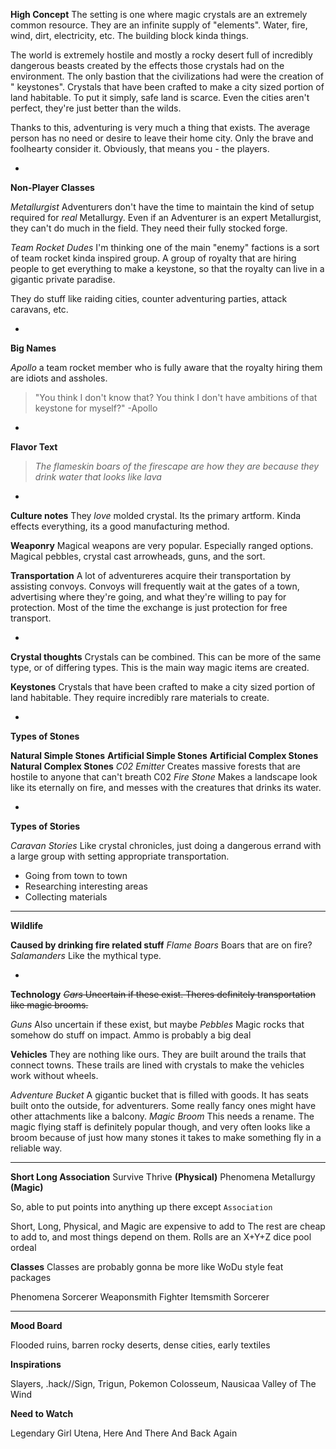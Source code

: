 **High Concept**
The setting is one where magic crystals are an extremely common resource. They are an infinite supply of "elements". Water, fire, wind, dirt, electricity, etc. The building block kinda things.

The world is extremely hostile and mostly a rocky desert full of incredibly dangerous beasts created by the effects those crystals had on the environment. The only bastion that the civilizations had were the creation of " keystones". Crystals that have been crafted to make a city sized portion of land habitable. To put it simply, safe land is scarce. Even the cities aren't perfect, they're just better than the wilds. 

Thanks to this, adventuring is very much a thing that exists. The average person has no need or desire to leave their home city. Only the brave and foolhearty consider it. Obviously, that means you - the players.

-

**Non-Player Classes**

*Metallurgist*
Adventurers don't have the time to maintain the kind of setup required for *real* Metallurgy. Even if an Adventurer is an expert Metallurgist, they can't do much in the field. They need their fully stocked forge.

*Team Rocket Dudes*
I'm thinking one of the main "enemy" factions is a sort of team rocket kinda inspired group. A group of royalty that are hiring people to get everything to make a keystone, so that the royalty can live in a gigantic private paradise.

They do stuff like raiding cities, counter adventuring parties, attack caravans, etc.

-

**Big Names**

*Apollo* a team rocket member who is fully aware that the royalty hiring them are idiots and assholes.
> "You think I don't know that? You think I don't have ambitions of that keystone for myself?" -Apollo

-

**Flavor Text**
> *The flameskin boars of the firescape are how they are because they drink water that looks like lava*

-

**Culture notes**
They *love* molded crystal. Its the primary artform. Kinda effects everything, its a good manufacturing method.

**Weaponry**
Magical weapons are very popular. Especially ranged options. Magical pebbles, crystal cast arrowheads, guns, and the sort.

**Transportation**
A lot of adventureres acquire their transportation by assisting convoys. Convoys will frequently wait at the gates of a town, advertising where they're going, and what they're willing to pay for protection. Most of the time the exchange is just protection for free transport. 

-

**Crystal thoughts**
Crystals can be combined. This can be more of the same type, or of differing types. This is the main way magic items are created.

**Keystones**
Crystals that have been crafted to make a city sized portion of land habitable. They require incredibly rare materials to create.

-

**Types of Stones**

**Natural Simple Stones**
**Artificial Simple Stones**
**Artificial Complex Stones**
**Natural Complex Stones**
*C02 Emitter* Creates massive forests that are hostile to anyone that can't breath C02
*Fire Stone* Makes a landscape look like its eternally on fire, and messes with the creatures that drinks its water.

-

**Types of Stories**

*Caravan Stories* Like crystal chronicles, just doing a dangerous errand with a large group with setting appropriate transportation.

- Going from town to town
- Researching interesting areas
- Collecting materials

- - - - - - - - - - - - - - - - - - - - - - - - - - - - - - - - - - - - - - - - 

**Wildlife**

__Caused by drinking fire related stuff__
*Flame Boars* Boars that are on fire?
*Salamanders* Like the mythical type. 

-

**Technology**
~~*Cars* Uncertain if these exist. Theres definitely transportation like magic brooms.~~

*Guns* Also uncertain if these exist, but maybe
*Pebbles* Magic rocks that somehow do stuff on impact. Ammo is probably a big deal

**Vehicles**
They are nothing like ours. They are built around the trails that connect towns. These trails are lined with crystals to make the vehicles work without wheels.

*Adventure Bucket* A gigantic bucket that is filled with goods. It has seats built onto the outside, for adventurers. Some really fancy ones might have other attachments like a balcony.
*Magic Broom* This needs a rename. The magic flying staff is definitely popular though, and very often looks like a broom because of just how many stones it takes to make something fly in a reliable way.


- - - - - - - - - - - - - - - - - - - - - - - - - - - - - - - - - - - - - - - - 

**Short           Long            Association**
  Survive         Thrive          **(Physical)**
  Phenomena       Metallurgy      **(Magic)**

So, able to put points into anything up there except `Association`

Short, Long, Physical, and Magic are expensive to add to
The rest are cheap to add to, and most things depend on them. 
Rolls are an X+Y+Z dice pool ordeal

**Classes**
Classes are probably gonna be more like WoDu style feat packages

Phenomena Sorcerer
Weaponsmith Fighter
Itemsmith Sorcerer

- - - - - - - - - - - - - - - - - - - - - - - - - - - - - - - - - - - - - - - - 

**Mood Board**

Flooded ruins, barren rocky deserts, dense cities, early textiles

**Inspirations**

Slayers, .hack//Sign, Trigun, Pokemon Colosseum, Nausicaa Valley of The Wind

**Need to Watch**

Legendary Girl Utena, Here And There And Back Again
